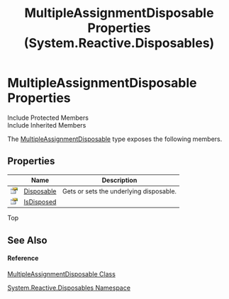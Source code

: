 ﻿---
title: MultipleAssignmentDisposable Properties (System.Reactive.Disposables)
TOCTitle: MultipleAssignmentDisposable Properties
ms:assetid: Properties.T:System.Reactive.Disposables.MultipleAssignmentDisposable
ms:mtpsurl: https://msdn.microsoft.com/en-us/library/system.reactive.disposables.multipleassignmentdisposable_properties(v=VS.103)
ms:contentKeyID: 36620527
ms.date: 06/28/2011
mtps_version: v=VS.103
---

# MultipleAssignmentDisposable Properties

Include Protected Members  
Include Inherited Members  

The [MultipleAssignmentDisposable](hh288949\(v=vs.103\).md) type exposes the following members.

## Properties

<table>
<thead>
<tr class="header">
<th> </th>
<th>Name</th>
<th>Description</th>
</tr>
</thead>
<tbody>
<tr class="odd">
<td><img src="images\Hh211972.pubproperty(en-us,VS.103).gif" title="Public property" alt="Public property" /></td>
<td><a href="hh314990(v=vs.103).md">Disposable</a></td>
<td>Gets or sets the underlying disposable.</td>
</tr>
<tr class="even">
<td><img src="images\Hh211972.pubproperty(en-us,VS.103).gif" title="Public property" alt="Public property" /></td>
<td><a href="hh289055(v=vs.103).md">IsDisposed</a></td>
<td></td>
</tr>
</tbody>
</table>

Top

## See Also

#### Reference

[MultipleAssignmentDisposable Class](hh288949\(v=vs.103\).md)

[System.Reactive.Disposables Namespace](hh229090\(v=vs.103\).md)

